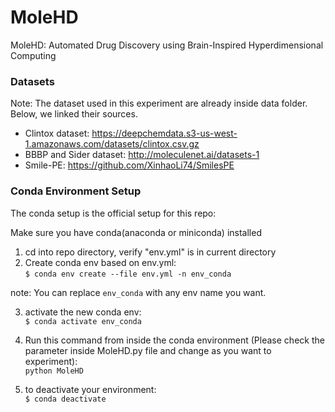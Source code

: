 # MoleHD
MoleHD: Automated Drug Discovery using Brain-Inspired Hyperdimensional Computing

### Datasets

Note: The dataset used in this experiment are already inside data folder. Below, we linked their sources. 

 - Clintox dataset: https://deepchemdata.s3-us-west-1.amazonaws.com/datasets/clintox.csv.gz
 - BBBP and Sider dataset: http://moleculenet.ai/datasets-1 
 - Smile-PE: https://github.com/XinhaoLi74/SmilesPE

### Conda Environment Setup

The conda setup is the official setup for this repo:

Make sure you have conda(anaconda or miniconda) installed

1. cd into repo directory, verify "env.yml" is in current directory
2. Create conda env based on env.yml:  
`$ conda env create --file env.yml -n env_conda`

note: You can replace `env_conda` with any env name you want. 

3. activate the new conda env:  
`$ conda activate env_conda`

4. Run this command from inside the conda environment (Please check the parameter inside MoleHD.py file and change as you want to experiment):   
`python MoleHD`  

5. to deactivate your environment:   
`$ conda deactivate`  
